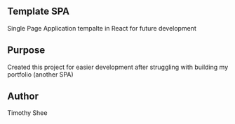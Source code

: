 ## Template SPA
Single Page Application tempalte in React for future development

## Purpose
Created this project for easier development after struggling with building my portfolio (another SPA)

## Author
Timothy Shee